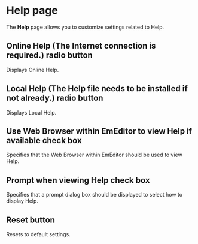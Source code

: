 # Help page

The **Help** page allows you to customize settings related to Help.

## Online Help (The Internet connection is required.) radio button

Displays Online Help.

## Local Help (The Help file needs to be installed if not already.) radio button

Displays Local Help.

## Use Web Browser within EmEditor to view Help if available check box

Specifies that the Web Browser within EmEditor should be used to view Help.

## Prompt when viewing Help check box

Specifies that a prompt dialog box should be displayed to select how to display Help. 

## Reset button

Resets to default settings.

